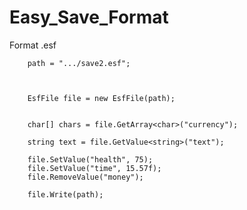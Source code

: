 # Easy_Save_Format
 Format .esf



  		path = ".../save2.esf";



        EsfFile file = new EsfFile(path);
        

        char[] chars = file.GetArray<char>("currency");

        string text = file.GetValue<string>("text");

        file.SetValue("health", 75);
        file.SetValue("time", 15.57f);
        file.RemoveValue("money");
        
        file.Write(path);
